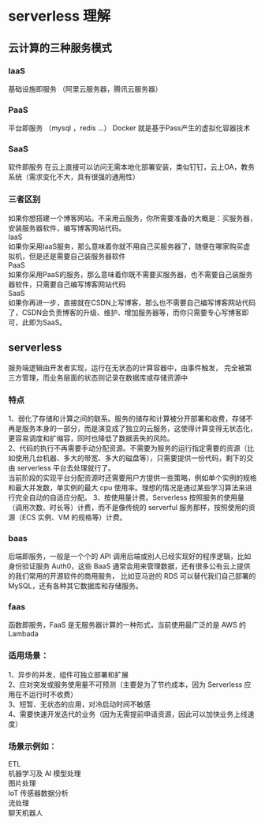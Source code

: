 # serverless 理解

## 云计算的三种服务模式
### IaaS
基础设施即服务 （阿里云服务器，腾讯云服务器）  

### PaaS
平台即服务 （mysql ，redis …） Docker 就是基于Pass产生的虚拟化容器技术  

### SaaS
软件即服务 在云上直接可以访问无需本地化部署安装，类似钉钉，云上OA，教务系统（需求变化不大，具有很强的通用性）  

### 三者区别
如果你想搭建一个博客网站。不采用云服务，你所需要准备的大概是：买服务器，安装服务器软件，编写博客网站代码。  
IaaS  
如果你采用IaaS服务，那么意味着你就不用自己买服务器了，随便在哪家购买虚拟机，但是还是需要自己装服务器软件  
PaaS  
如果你采用PaaS的服务，那么意味着你既不需要买服务器，也不需要自己装服务器软件，只需要自己编写博客网站代码  
SaaS  
如果你再进一步，直接就在CSDN上写博客，那么也不需要自己编写博客网站代码了，CSDN会负责博客的升级、维护、增加服务器等，而你只需要专心写博客即可，此即为SaaS。  

## serverless
服务端逻辑由开发者实现，运行在无状态的计算容器中，由事件触发， 完全被第三方管理，而业务层面的状态则记录在数据库或存储资源中    

### 特点
1、弱化了存储和计算之间的联系。服务的储存和计算被分开部署和收费，存储不再是服务本身的一部分，而是演变成了独立的云服务，这使得计算变得无状态化，更容易调度和扩缩容，同时也降低了数据丢失的风险。  
2、代码的执行不再需要手动分配资源。不需要为服务的运行指定需要的资源（比如使用几台机器、多大的带宽、多大的磁盘等），只需要提供一份代码，剩下的交由 serverless 平台去处理就行了。  
当前阶段的实现平台分配资源时还需要用户方提供一些策略，例如单个实例的规格和最大并发数，单实例的最大 cpu 使用率。理想的情况是通过某些学习算法来进行完全自动的自适应分配。
3、按使用量计费。Serverless 按照服务的使用量（调用次数、时长等）计费，而不是像传统的 serverful 服务那样，按照使用的资源（ECS 实例、VM 的规格等）计费。  

### baas
后端即服务，一般是一个个的 API 调用后端或别人已经实现好的程序逻辑，比如身份验证服务 Auth0，这些 BaaS 通常会用来管理数据，还有很多公有云上提供的我们常用的开源软件的商用服务，
比如亚马逊的 RDS 可以替代我们自己部署的 MySQL，还有各种其它数据库和存储服务。  

### faas
函数即服务，FaaS 是无服务器计算的一种形式，当前使用最广泛的是 AWS 的 Lambada   

### 适用场景：
1、异步的并发，组件可独立部署和扩展  
2、应对突发或服务使用量不可预测（主要是为了节约成本，因为 Serverless 应用在不运行时不收费）  
3、短暂、无状态的应用，对冷启动时间不敏感  
4、需要快速开发迭代的业务（因为无需提前申请资源，因此可以加快业务上线速度）  

### 场景示例如：
ETL  
机器学习及 AI 模型处理  
图片处理  
IoT 传感器数据分析  
流处理  
聊天机器人  
